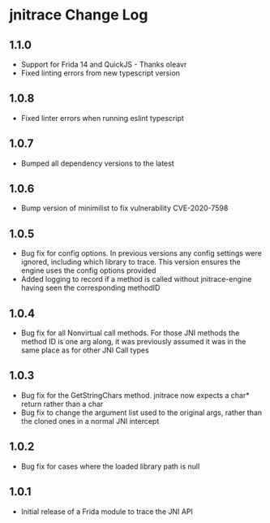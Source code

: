 # jnitrace Change Log

## 1.1.0
- Support for Frida 14 and QuickJS - Thanks oleavr
- Fixed linting errors from new typescript version

## 1.0.8
- Fixed linter errors when running eslint typescript

## 1.0.7
- Bumped all dependency versions to the latest

## 1.0.6
- Bump version of minimilist to fix vulnerability CVE-2020-7598

## 1.0.5
- Bug fix for config options. In previous versions any config settings were ignored, including which library to trace. This version ensures the engine uses the config options provided
- Added logging to record if a method is called without jnitrace-engine having seen the corresponding methodID

## 1.0.4
-  Bug fix for all Nonvirtual call methods. For those JNI methods the method ID is one arg along, it was previously assumed it was in the same place as for other JNI Call types

## 1.0.3
- Bug fix for the GetStringChars method. jnitrace now expects a char* return rather than a char
- Bug fix to change the argument list used to the original args, rather than the cloned ones in a normal JNI intercept

## 1.0.2
- Bug fix for cases where the loaded library path is null

## 1.0.1
- Initial release of a Frida module to trace the JNI API